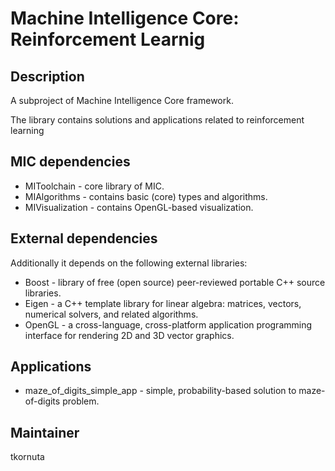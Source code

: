 Machine Intelligence Core: Reinforcement Learnig
=========================================

Description
-----------

A subproject of Machine Intelligence Core framework.

The library contains solutions and applications related to reinforcement learning

MIC dependencies
------------
   * MIToolchain - core library of MIC.
   * MIAlgorithms - contains basic (core) types and algorithms.
   * MIVisualization - contains OpenGL-based visualization.

External dependencies
------------
Additionally it depends on the following external libraries:
   * Boost - library of free (open source) peer-reviewed portable C++ source libraries.
   * Eigen - a C++ template library for linear algebra: matrices, vectors, numerical solvers, and related algorithms.
   * OpenGL - a cross-language, cross-platform application programming interface for rendering 2D and 3D vector graphics.


Applications
------------
   *  maze_of_digits_simple_app - simple, probability-based solution to maze-of-digits problem.


Maintainer
----------
tkornuta